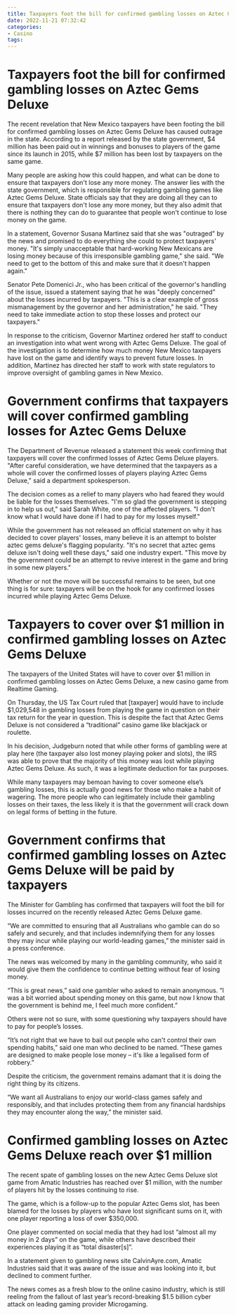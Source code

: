 ```yaml
---
title: Taxpayers foot the bill for confirmed gambling losses on Aztec Gems Deluxe
date: 2022-11-21 07:32:42
categories:
- Casino
tags:
---
```



#  Taxpayers foot the bill for confirmed gambling losses on Aztec Gems Deluxe

The recent revelation that New Mexico taxpayers have been footing the bill for confirmed gambling losses on Aztec Gems Deluxe has caused outrage in the state. According to a report released by the state government, $4 million has been paid out in winnings and bonuses to players of the game since its launch in 2015, while $7 million has been lost by taxpayers on the same game.

Many people are asking how this could happen, and what can be done to ensure that taxpayers don't lose any more money. The answer lies with the state government, which is responsible for regulating gambling games like Aztec Gems Deluxe. State officials say that they are doing all they can to ensure that taxpayers don't lose any more money, but they also admit that there is nothing they can do to guarantee that people won't continue to lose money on the game.

In a statement, Governor Susana Martinez said that she was "outraged" by the news and promised to do everything she could to protect taxpayers' money. "It's simply unacceptable that hard-working New Mexicans are losing money because of this irresponsible gambling game," she said. "We need to get to the bottom of this and make sure that it doesn't happen again."

Senator Pete Domenici Jr., who has been critical of the governor's handling of the issue, issued a statement saying that he was "deeply concerned" about the losses incurred by taxpayers. "This is a clear example of gross mismanagement by the governor and her administration," he said. "They need to take immediate action to stop these losses and protect our taxpayers."

In response to the criticism, Governor Martinez ordered her staff to conduct an investigation into what went wrong with Aztec Gems Deluxe. The goal of the investigation is to determine how much money New Mexico taxpayers have lost on the game and identify ways to prevent future losses. In addition, Martinez has directed her staff to work with state regulators to improve oversight of gambling games in New Mexico.

#  Government confirms that taxpayers will cover confirmed gambling losses for Aztec Gems Deluxe

The Department of Revenue released a statement this week confirming that taxpayers will cover the confirmed losses of Aztec Gems Deluxe players. "After careful consideration, we have determined that the taxpayers as a whole will cover the confirmed losses of players playing Aztec Gems Deluxe," said a department spokesperson.

The decision comes as a relief to many players who had feared they would be liable for the losses themselves. "I'm so glad the government is stepping in to help us out," said Sarah White, one of the affected players. "I don't know what I would have done if I had to pay for my losses myself."

While the government has not released an official statement on why it has decided to cover players' losses, many believe it is an attempt to bolster aztec gems deluxe's flagging popularity. "It's no secret that aztec gems deluxe isn't doing well these days," said one industry expert. "This move by the government could be an attempt to revive interest in the game and bring in some new players."

Whether or not the move will be successful remains to be seen, but one thing is for sure: taxpayers will be on the hook for any confirmed losses incurred while playing Aztec Gems Deluxe.

#  Taxpayers to cover over $1 million in confirmed gambling losses on Aztec Gems Deluxe

The taxpayers of the United States will have to cover over $1 million in confirmed gambling losses on Aztec Gems Deluxe, a new casino game from Realtime Gaming.

On Thursday, the US Tax Court ruled that [taxpayer] would have to include $1,029,548 in gambling losses from playing the game in question on their tax return for the year in question. This is despite the fact that Aztec Gems Deluxe is not considered a “traditional” casino game like blackjack or roulette.

In his decision, Judgeburn noted that while other forms of gambling were at play here (the taxpayer also lost money playing poker and slots), the IRS was able to prove that the majority of this money was lost while playing Aztec Gems Deluxe. As such, it was a legitimate deduction for tax purposes.

While many taxpayers may bemoan having to cover someone else’s gambling losses, this is actually good news for those who make a habit of wagering. The more people who can legitimately include their gambling losses on their taxes, the less likely it is that the government will crack down on legal forms of betting in the future.

#  Government confirms that confirmed gambling losses on Aztec Gems Deluxe will be paid by taxpayers

The Minister for Gambling has confirmed that taxpayers will foot the bill for losses incurred on the recently released Aztec Gems Deluxe game.

“We are committed to ensuring that all Australians who gamble can do so safely and securely, and that includes indemnifying them for any losses they may incur while playing our world-leading games,” the minister said in a press conference.

The news was welcomed by many in the gambling community, who said it would give them the confidence to continue betting without fear of losing money.

“This is great news,” said one gambler who asked to remain anonymous. “I was a bit worried about spending money on this game, but now I know that the government is behind me, I feel much more confident.”

Others were not so sure, with some questioning why taxpayers should have to pay for people’s losses.

“It’s not right that we have to bail out people who can't control their own spending habits,” said one man who declined to be named. “These games are designed to make people lose money – it's like a legalised form of robbery.”

Despite the criticism, the government remains adamant that it is doing the right thing by its citizens.

“We want all Australians to enjoy our world-class games safely and responsibly, and that includes protecting them from any financial hardships they may encounter along the way,” the minister said.

#  Confirmed gambling losses on Aztec Gems Deluxe reach over $1 million

The recent spate of gambling losses on the new Aztec Gems Deluxe slot game from Amatic Industries has reached over $1 million, with the number of players hit by the losses continuing to rise.

The game, which is a follow-up to the popular Aztec Gems slot, has been blamed for the losses by players who have lost significant sums on it, with one player reporting a loss of over $350,000.

One player commented on social media that they had lost “almost all my money in 2 days” on the game, while others have described their experiences playing it as “total disaster[s]”.

In a statement given to gambling news site CalvinAyre.com, Amatic Industries said that it was aware of the issue and was looking into it, but declined to comment further.

The news comes as a fresh blow to the online casino industry, which is still reeling from the fallout of last year’s record-breaking $1.5 billion cyber attack on leading gaming provider Microgaming.